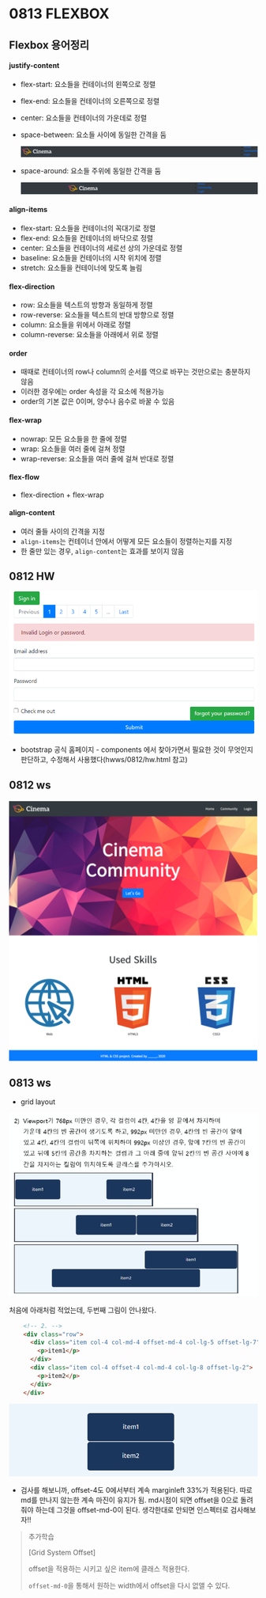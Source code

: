 # 0813 FLEXBOX 

## Flexbox 용어정리

#### justify-content

- flex-start: 요소들을 컨테이너의 왼쪽으로 정렬

- flex-end: 요소들을 컨테이너의 오른쪽으로 정렬

- center: 요소들을 컨테이너의 가운데로 정렬

- space-between: 요소들 사이에 동일한 간격을 둠

  ![]()![image-20200815041834526](0813.assets/image-20200815041834526.png)

- space-around: 요소들 주위에 동일한 간격을 둠

  ![]()![image-20200815041805243](0813.assets/image-20200815041805243.png)

#### align-items

- flex-start: 요소들을 컨테이너의 꼭대기로 정렬
- flex-end: 요소들을 컨테이너의 바닥으로 정렬
- center: 요소들을 컨테이너의 세로선 상의 가운데로 정렬
- baseline: 요소들을 컨테이너의 시작 위치에 정렬
- stretch: 요소들을 컨테이너에 맞도록 늘림

#### flex-direction

- row: 요소들을 텍스트의 방향과 동일하게 정렬
- row-reverse: 요소들을 텍스트의 반대 방향으로 정렬
- column: 요소들을 위에서 아래로 정렬
- column-reverse: 요소들을 아래에서 위로 정렬

#### order

- 때때로 컨테이너의 row나 column의 순서를 역으로 바꾸는 것만으로는 충분하지 않음
- 이러한 경우에는 order 속성을 각 요소에 적용가능
- order의 기본 값은 0이며, 양수나 음수로 바꿀 수 있음

#### flex-wrap

- nowrap: 모든 요소들을 한 줄에 정렬
- wrap: 요소들을 여러 줄에 걸쳐 정렬
- wrap-reverse: 요소들을 여러 줄에 걸쳐 반대로 정렬

#### flex-flow

- flex-direction + flex-wrap

#### align-content

- 여러 줄들 사이의 간격을 지정
- `align-items`는 컨테이너 안에서 어떻게 모든 요소들이 정렬하는지를 지정
- 한 줄만 있는 경우, `align-content`는 효과를 보이지 않음



## 0812 HW

![]()![image-20200815040111796](0813.assets/image-20200815040111796.png)

- bootstrap 공식 홈페이지 - components 에서 찾아가면서 필요한 것이 무엇인지 판단하고, 수정해서 사용했다(hwws/0812/hw.html 참고)





## 0812 ws

![]()![image-20200815041229658](0813.assets/image-20200815041229658.png)





## 0813 ws

- grid layout

![]()![image-20200815050152899](0813.assets/image-20200815050152899.png)

처음에 아래처럼 적었는데, 두번째 그림이 안나왔다.

```html
    <!-- 2. -->
    <div class="row">
      <div class="item col-4 col-md-4 offset-md-4 col-lg-5 offset-lg-7">
        <p>item1</p>
      </div>
      <div class="item col-4 offset-4 col-md-4 col-lg-8 offset-lg-2">
        <p>item2</p>
      </div>
    </div> 
```

![]()![image-20200815050616465](0813.assets/image-20200815050616465.png)

- 검사를 해보니까, offset-4도 0에서부터 계속 marginleft 33%가 적용된다. 따로 md를 만나지 않는한 계속 마진이 유지가 됨. md시점이 되면 offset을 0으로  돌려줘야 하는데 그것을 offset-md-0이 된다. 생각한대로 안되면 인스펙터로 검사해보자!! 

> 추가학습
>
> [Grid System Offset]
>
> offset을 적용하는 시키고 싶은 item에 클래스 적용한다.
>
> `offset-md-0`을 통해서 원하는 width에서 offset을 다시 없앨 수 있다.

